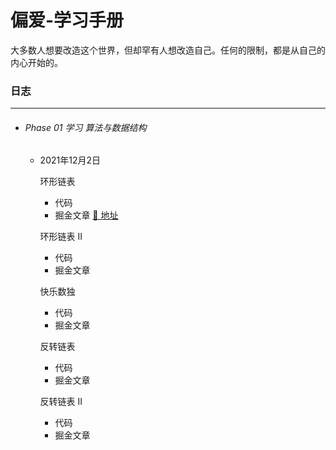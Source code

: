 # 偏爱-学习手册
大多数人想要改造这个世界，但却罕有人想改造自己。任何的限制，都是从自己的内心开始的。

### 日志

------

- ###### Phase 01 学习 算法与数据结构

  - 2021年12月2日 

    环形链表

    - 代码 
    - 掘金文章 [🔗 地址](https://juejin.cn/post/6909247394904702984)

    环形链表 II

    - 代码 
    - 掘金文章

    快乐数独

    - 代码 
    - 掘金文章

    反转链表

    - 代码 
    - 掘金文章

    反转链表 II

    - 代码 
    - 掘金文章

  
